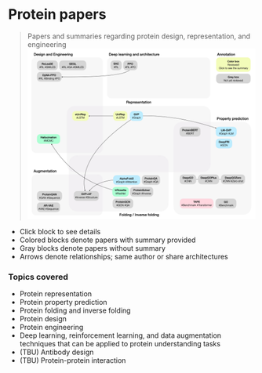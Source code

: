 # Protein papers
> Papers and summaries regarding protein design, representation, and engineering
![thumbnail](images/thumbnail.jpeg)
- Click block to see details
- Colored blocks denote papers with summary provided
- Gray blocks denote papers without summary
- Arrows denote relationships; same author or share architectures
### Topics covered
- Protein representation
- Protein property prediction
- Protein folding and inverse folding
- Protein design
- Protein engineering
- Deep learning, reinforcement learning, and data augmentation techniques that can be applied to protein understanding tasks
- (TBU) Antibody design
- (TBU) Protein-protein interaction
